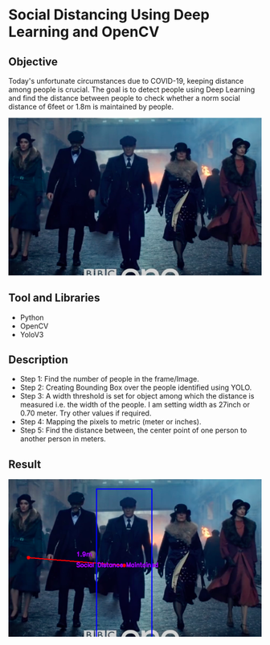# Social Distancing Using Deep Learning and OpenCV

## Objective
   Today's unfortunate circumstances due to COVID-19, keeping distance among people is crucial. 
   The goal is to detect people using Deep Learning and find the distance between people to check
   whether a norm social distance of 6feet or 1.8m is maintained by people.
   
![Social Distancing](Images/peaky_blinders.png)
   
## Tool and Libraries

* Python
* OpenCV
* YoloV3

## Description

* Step 1: Find the number of people in the frame/Image.
* Step 2: Creating Bounding Box over the people identified using YOLO.
* Step 3: A width threshold is set for object among which the distance is measured i.e. the width of the people. I am setting width as 27inch or 0.70 meter. Try other values if required.
* Step 4: Mapping the pixels to metric (meter or inches).
* Step 5: Find the distance between, the center point of one person to another person in meters.

## Result

![Social Distance](Images/image_box2.png)
